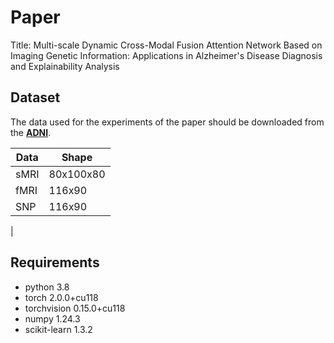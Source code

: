 # Paper
Title: Multi-scale Dynamic Cross-Modal Fusion Attention Network Based on Imaging Genetic Information: Applications in Alzheimer's Disease Diagnosis and Explainability Analysis

## Dataset
The data used for the experiments of the paper should be downloaded from the  **[ADNI](https://adni.loni.usc.edu/)**.

| Data      | Shape |
| ----------- | ----------- |
| sMRI      | 80x100x80       |
| fMRI   | 116x90        |
| SNP   | 116x90       |
|

## Requirements
- python 3.8
- torch 2.0.0+cu118
- torchvision 0.15.0+cu118
- numpy 1.24.3
- scikit-learn 1.3.2
